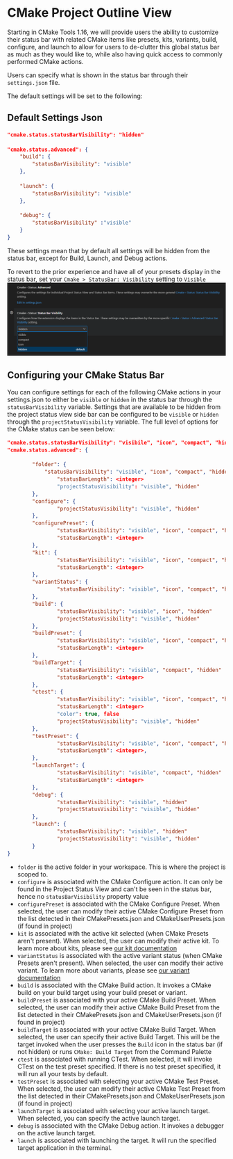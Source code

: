 # CMake Project Outline View

Starting in CMake Tools 1.16, we will provide users the ability to customize their status bar with related CMake items like presets, kits, variants, build, configure, and launch to allow for users to de-clutter this global status bar as much as they would like to, while also having quick access to commonly performed CMake actions.

Users can specify what is shown in the status bar through their `settings.json` file.

The default settings will be set to the following:
## Default Settings Json
```json
"cmake.status.statusBarVisibility": "hidden"

"cmake.status.advanced": {
    "build": {
        "statusBarVisibility": "visible"
    },

    "launch": {
        "statusBarVisibility": "visible"
    },

    "debug": {
        "statusBarVisibility" :"visible"
    }
}
```

These settings mean that by default all settings will be hidden from the status bar, except for Build, Launch, and Debug actions.

To revert to the prior experience and have all of your presets display in the status bar, set your `Cmake > StatusBar: Visibility` setting to `Visible`
![Screenshot of the Visaul Studio Code Settings view, with the CMake Statusbar: Visibility options. You can set these to visible, hidden, compact, or icon](images/cmake-statusbar-setting.png)

## Configuring your CMake Status Bar

 You can configure settings for each of the following CMake actions in your settings.json to either be `visible` or `hidden` in the status bar through the `statusBarVisibility` variable.  Settings that are available to be hidden from the project status view side bar can be configured to be `visible` or `hidden` through the `projectStatusVisibility` variable.
The full level of options for the CMake status can be seen below:

```json
"cmake.status.statusBarVisibility": "visibile", "icon", "compact", "hidden" 
"cmake.status.advanced": { 

        "folder": { 
        	"statusBarVisibility": "visible", "icon", "compact", "hidden" 
            	"statusBarLength": <integer> 
            	"projectStatusVisibility": "visible", "hidden" 
        }, 
        "configure": { 
            	"projectStatusVisibility": "visible", "hidden" 
        }, 
        "configurePreset": { 
            	"statusBarVisibility": "visible", "icon", "compact", "hidden" 
            	"statusBarLength": <integer> 
        }, 
        "kit": { 
            	"statusBarVisibility": "visible", "icon", "compact", "hidden" 
            	"statusBarLength": <integer> 
        }, 
        "variantStatus": { 
            	"statusBarVisibility": "visible", "icon", "compact", "hidden" 
        }, 
        "build": { 
            	"statusBarVisibility": "visible", "icon", "hidden" 
            	"projectStatusVisibility": "visible", "hidden" 
        }, 
        "buildPreset": { 
            	"statusBarVisibility": "visible", "icon", "compact", "hidden" 
            	"statusBarLength": <integer> 
        }, 
        "buildTarget": { 
            	"statusBarVisibility": "visible", "compact", "hidden" 
            	"statusBarLength": <integer> 
        }, 
        "ctest": { 
            	"statusBarVisibility": "visible", "icon", "compact", "hidden" 
            	"statusBarLength": <integer> 
            	"color": true, false 
            	"projectStatusVisibility": "visible", "hidden" 
        }, 
        "testPreset": { 
            	"statusBarVisibility": "visible", "icon", "compact", "hidden" 
            	"statusBarLength": <integer>, 
        },
        "launchTarget": { 
            	"statusBarVisibility": "visible", "compact", "hidden" 
            	"statusBarLength": <integer> 
        }, 
        "debug": { 
            	"statusBarVisibility": "visible", "hidden" 
            	"projectStatusVisibility": "visible", "hidden" 
        },
        "launch": { 
            	"statusBarVisibility": "visible", "hidden" 
            	"projectStatusVisibility": "visible", "hidden" 
        }
}
```

* `folder` is the active folder in your workspace. This is where the project is scoped to.
* `configure` is associated with the CMake Configure action. It can only be found in the Project Status View and can't be seen in the status bar, hence no `statusBarVisibility` property value
* `configurePreset` is associated with the CMake Configure Preset. When selected, the user can modify their active CMake Configure Preset from the list detected in their CMakePresets.json and CMakeUserPresets.json (if found in project)
* `kit` is associated with the active kit selected (when CMake Presets aren't present). When selected, the user can modify their active kit. To learn more about kits, please see [our kit documentation](https://github.com/microsoft/vscode-cmake-tools/blob/sinemakinci/CMakeProjectViewDocs/docs/kits.md)
* `variantStatus` is associated with the active variant status (when CMake Presets aren't present). When selected, the user can modify their active variant. To learn more about variants, please see [our variant documentation](https://github.com/microsoft/vscode-cmake-tools/blob/sinemakinci/CMakeProjectViewDocs/docs/variants.md)
* `build` is associated with the CMake Build action. It invokes a CMake build on your build target using your build preset or variant.
* `buildPreset` is associated with your active CMake Build Preset. When selected, the user can modify their active CMake Build Preset from the list detected in their CMakePresets.json and CMakeUserPresets.json (if found in project)
* `buildTarget` is associated with your active CMake Build Target. When selected, the user can specify their active Build Target. This will be the target invoked when the user presses the `Build` icon in the status bar (if not hidden) or runs `CMake: Build Target` from the Command Palette
* `ctest` is associated with running CTest. When selected, it will invoke CTest on the test preset specified. If there is no test preset specified, it will run all your tests by default.
* `testPreset` is associated with selecting your active CMake Test Preset. When selected, the user can modify their active CMake Test Preset from the list detected in their CMakePresets.json and CMakeUserPresets.json (if found in project)
* `launchTarget` is associated with selecting your active launch target. When selected, you can specify the active launch target.
* `debug` is associated with the CMake Debug action. It invokes a debugger on the active launch target.
* `launch` is associated with launching the target. It will run the specified target application in the terminal.
